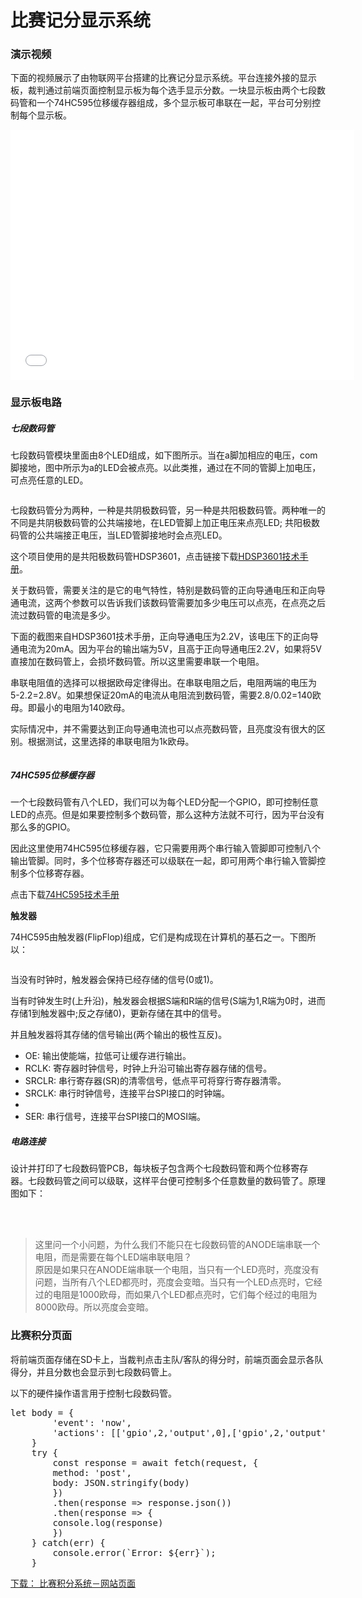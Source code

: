 <h1>比赛记分显示系统</h1>
<h3>演示视频</h3>
<p>下面的视频展示了由物联网平台搭建的比赛记分显示系统。平台连接外接的显示板，裁判通过前端页面控制显示板为每个选手显示分数。一块显示板由两个七段数码管和一个74HC595位移缓存器组成，多个显示板可串联在一起，平台可分别控制每个显示板。</p>
<iframe src="//player.bilibili.com/player.html?aid=600597188&bvid=BV15B4y1H71o&cid=763172812&page=1&danmaku=0" scrolling="no" border="0" frameborder="no" framespacing="0" allowfullscreen="true" width="550" height="400"> </iframe>

<h3>显示板电路</h3>
<h5>七段数码管</h5>
<div class="demos-content-paragraph">
<p>七段数码管模块里面由8个LED组成，如下图所示。当在a脚加相应的电压，com脚接地，图中所示为a的LED会被点亮。以此类推，通过在不同的管脚上加电压，可点亮任意的LED。</p>
<img src="/img/point_counter/7_segment_display_unit.png" style="max-width: 400px; height:auto" alt="">
<p>七段数码管分为两种，一种是共阴极数码管，另一种是共阳极数码管。两种唯一的不同是共阴极数码管的公共端接地，在LED管脚上加正电压来点亮LED; 共阳极数码管的公共端接正电压，当LED管脚接地时会点亮LED。</p>
</p>这个项目使用的是共阳极数码管HDSP3601，点击链接下载<a href="/download/points_counter/HDSP3601_datasheet.pdf">HDSP3601技术手册</a>。</p>
<p>关于数码管，需要关注的是它的电气特性，特别是数码管的正向导通电压和正向导通电流，这两个参数可以告诉我们该数码管需要加多少电压可以点亮，在点亮之后流过数码管的电流是多少。</p>
<p>下面的截图来自HDSP3601技术手册，正向导通电压为2.2V，该电压下的正向导通电流为20mA。因为平台的输出端为5V，且高于正向导通电压2.2V，如果将5V直接加在数码管上，会损坏数码管。所以这里需要串联一个电阻。</p>
<p>串联电阻值的选择可以根据欧母定律得出。在串联电阻之后，电阻两端的电压为5-2.2=2.8V。如果想保证20mA的电流从电阻流到数码管，需要2.8/0.02=140欧母。即最小的电阻为140欧母。</p>
<p>实际情况中，并不需要达到正向导通电流也可以点亮数码管，且亮度没有很大的区别。根据测试，这里选择的串联电阻为1k欧母。</p>
<img src="/img/point_counter/forward_voltage.png" style="max-width: 700px; height:auto" alt="">
</div>

<h5>74HC595位移缓存器</h5>
<div class="demos-content-paragraph">
<p>一个七段数码管有八个LED，我们可以为每个LED分配一个GPIO，即可控制任意LED的点亮。但是如果要控制多个数码管，那么这种方法就不可行，因为平台没有那么多的GPIO。</p>
<p>因此这里使用74HC595位移缓存器，它只需要用两个串行输入管脚即可控制八个输出管脚。同时，多个位移寄存器还可以级联在一起，即可用两个串行输入管脚控制多个位移寄存器。</p>
<p>点击下载<a href="/download/points_counter/sn74hc595.pdf">74HC595技术手册</a></p>
<b>触发器</b>
<p>74HC595由触发器(FlipFlop)组成，它们是构成现在计算机的基石之一。下图所以：</p>
<img src="/img/point_counter/flip-flop.png" style="max-width: 600px; height:auto" alt="">
<p>当没有时钟时，触发器会保持已经存储的信号(0或1)。</p>
<p>当有时钟发生时(上升沿)，触发器会根据S端和R端的信号(S端为1,R端为0时，进而存储1到触发器中;反之存储0)，更新存储在其中的信号。</p>
<p>并且触发器将其存储的信号输出(两个输出的极性互反)。</p>
<ul>
<li>OE: 输出使能端，拉低可让缓存进行输出。</li>
<li>RCLK: 寄存器时钟信号，时钟上升沿可输出寄存器存储的信号。</li>
<li>SRCLR: 串行寄存器(SR)的清零信号，低点平可将穿行寄存器清零。</li>
<li>SRCLK: 串行时钟信号，连接平台SPI接口的时钟端。<li>
<li>SER: 串行信号，连接平台SPI接口的MOSI端。</li>
</ul>
</div>

<h5>电路连接</h5>
<div class="demos-content-paragraph">
<p>设计并打印了七段数码管PCB，每块板子包含两个七段数码管和两个位移寄存器。七段数码管之间可以级联，这样平台便可控制多个任意数量的数码管了。原理图如下：</p>
<img src="/img/point_counter/point_counter_sch.png" style="max-width: 800px; height:auto" alt="">
<br>
<br>
<br>
<blockquote>
这里问一个小问题，为什么我们不能只在七段数码管的ANODE端串联一个电阻，而是需要在每个LED端串联电阻？
<br>
原因是如果只在ANODE端串联一个电阻，当只有一个LED亮时，亮度没有问题，当所有八个LED都亮时，亮度会变暗。当只有一个LED点亮时，它经过的电阻是1000欧母，而如果八个LED都点亮时，它们每个经过的电阻为8000欧母。所以亮度会变暗。
</blockquote>
</div>

<h3>比赛积分页面</h3>
<div class="demos-content-paragraph">
<p>将前端页面存储在SD卡上，当裁判点击主队/客队的得分时，前端页面会显示各队得分，并且分数也会显示到七段数码管上。</p>
<p>以下的硬件操作语言用于控制七段数码管。</p>
<pre>
let body = {
        'event': 'now',
        'actions': [['gpio',2,'output',0],['gpio',2,'output',1],action,['gpio',1, 'output',1],['gpio',1, 'output',0]]
    }
    try {
        const response = await fetch(request, {
        method: 'post',
        body: JSON.stringify(body)
        })
        .then(response => response.json())
        .then(response => {
        console.log(response)
        })
    } catch(err) {
        console.error(`Error: ${err}`);
    }
</pre>
<a href="/download/points_counter/index.html" download="index.html">下载： 比赛积分系统－网站页面</a>
<br>
<img src="/img/point_counter/webpage.png" style="max-width: 800px; height:auto" alt="">
<div>
